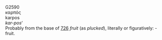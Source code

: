 G2590  
καρπός  
karpos  
*kar-pos‘*  
Probably from the base of [726](g0726) *fruit* (as *plucked*), literally
or figuratively: - fruit.  

